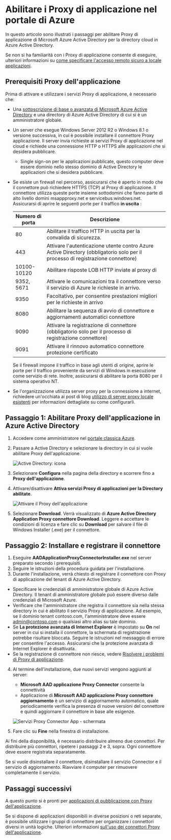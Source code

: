 <properties
    pageTitle="Attivare il Proxy di applicazione di Azure Active Directory | Microsoft Azure"
    description="Attivare il Proxy dell'applicazione nel portale di classica Azure e installare i connettori per il proxy inverso."
    services="active-directory"
    documentationCenter=""
    authors="kgremban"
    manager="femila"
    editor=""/>

<tags
    ms.service="active-directory"
    ms.workload="identity"
    ms.tgt_pltfrm="na"
    ms.devlang="na"
    ms.topic="get-started-article"
    ms.date="07/19/2016"
    ms.author="kgremban"/>

# <a name="enable-application-proxy-in-the-azure-portal"></a>Abilitare i Proxy di applicazione nel portale di Azure

In questo articolo sono illustrati i passaggi per abilitare Proxy di applicazione di Microsoft Azure Active Directory per la directory cloud in Azure Active Directory.

Se non si ha familiarità con i Proxy di applicazione consente di eseguire, ulteriori informazioni su [come specificare l'accesso remoto sicuro a locale applicazioni](active-directory-application-proxy-get-started.md).

## <a name="application-proxy-prerequisites"></a>Prerequisiti Proxy dell'applicazione
Prima di attivare e utilizzare i servizi Proxy di applicazione, è necessario che:

- Una [sottoscrizione di base o avanzata di Microsoft Azure Active Directory](active-directory-editions.md) e una directory di Azure Active Directory di cui si è un amministratore globale.
- Un server che esegue Windows Server 2012 R2 o Windows 8.1 o versione successiva, in cui è possibile installare il connettore Proxy applicazione. Il server invia richieste ai servizi Proxy di applicazione nel cloud e richiede una connessione HTTP o HTTPS alle applicazioni che si desidera pubblicare.

    - Single sign-on per le applicazioni pubblicate, questo computer deve essere dominio nello stesso dominio di Active Directory le applicazioni che si desidera pubblicare.

- Se esiste un firewall nel percorso, assicurarsi che è aperto in modo che il connettore può richiedere HTTPS (TCP) al Proxy di applicazione. Il connettore utilizza queste porte insieme sottodomini che fanno parte di alto livello domini msappproxy.net e servicebus.windows.net. Assicurarsi di aprire le seguenti porte per il traffico **in uscita** :

  	| Numero di porta | Descrizione |
  	| --- | --- |
  	| 80 | Abilitare il traffico HTTP in uscita per la convalida di sicurezza. |
  	| 443 | Attivare l'autenticazione utente contro Azure Active Directory (obbligatorio solo per il processo di registrazione connettore) |
  	| 10100-10120 | Abilitare risposte LOB HTTP inviate al proxy di |
  	| 9352, 5671 | Attivare le comunicazioni tra il connettore verso il servizio di Azure le richieste in arrivo. |
  	| 9350 | Facoltativo, per consentire prestazioni migliori per le richieste in arrivo |
  	| 8080 | Abilitare la sequenza di avvio di connettore e aggiornamenti automatici connettore |
  	| 9090 | Attivare la registrazione di connettore (obbligatorio solo per il processo di registrazione connettore) |
  	| 9091 | Attivare il rinnovo automatico connettore protezione certificato |

    Se il firewall impone il traffico in base agli utenti di origine, aprire le porte per il traffico proveniente da servizi di Windows in esecuzione come servizio di rete. Inoltre, assicurarsi di abilitare la porta 8080 per il sistema operativo NT.

- Se l'organizzazione utilizza server proxy per la connessione a internet, richiedere un'occhiata ai post di blog [utilizzo di server proxy locale esistenti](https://blogs.technet.microsoft.com/applicationproxyblog/2016/03/07/working-with-existing-on-prem-proxy-servers-configuration-considerations-for-your-connectors/) per informazioni dettagliate su come configurarli.

## <a name="step-1-enable-application-proxy-in-azure-ad"></a>Passaggio 1: Abilitare Proxy dell'applicazione in Azure Active Directory
1. Accedere come amministratore nel [portale classica Azure](https://manage.windowsazure.com/).
2. Passare a Active Directory e selezionare la directory in cui si vuole abilitare Proxy dell'applicazione.

    ![Active Directory: icona](./media/active-directory-application-proxy-enable/ad_icon.png)

3. Selezionare **Configura** nella pagina della directory e scorrere fino a **Proxy dell'applicazione**.
4. Attivare/disattivare **Attiva servizi Proxy di applicazioni per la Directory** **abilitate**.

    ![Attivare il Proxy dell'applicazione](./media/active-directory-application-proxy-enable/app_proxy_enable.png)

5. Selezionare **Download**. Verrà visualizzato di **Azure Active Directory Application Proxy connettore Download**. Leggere e accettare le condizioni di licenza e fare clic su **Download** per salvare il file di Windows Installer (.exe) per il connettore.

## <a name="step-2-install-and-register-the-connector"></a>Passaggio 2: Installare e registrare il connettore
1. Eseguire **AADApplicationProxyConnectorInstaller.exe** nel server preparato secondo i prerequisiti.
2. Seguire le istruzioni della procedura guidata per l'installazione.
3. Durante l'installazione, verrà chiesto di registrare il connettore con Proxy di applicazione del tenant di Azure Active Directory.

  - Specificare le credenziali di amministratore globale di Azure Active Directory. Il tenant di amministratore globale può essere diverso dalle credenziali di Microsoft Azure.
  - Verificare che l'amministratore che registra il connettore sia nella stessa directory in cui è abilitato il servizio Proxy di applicazione. Ad esempio, se il dominio tenant contoso.com, l'amministratore deve essere admin@contoso.com o qualsiasi altro alias su tale dominio.
  - Se **La protezione avanzata di Internet Explorer** è impostato su **On** nel server in cui si installa il connettore, la schermata di registrazione potrebbe risultare bloccata. Seguire le istruzioni nel messaggio di errore per consentire l'accesso. Assicurarsi che la protezione avanzata di Internet Explorer è disattivata.
  - Se la registrazione di connettore non riesce, vedere [Risolvere i problemi di Proxy di applicazione](active-directory-application-proxy-troubleshoot.md).  

4. Al termine dell'installazione, due nuovi servizi vengono aggiunti al server:

    - **Microsoft AAD applicazione Proxy Connector** consente la connettività
    - Applicazione di **Microsoft AAD applicazione Proxy connettore aggiornamento** è un servizio di aggiornamento automatico, quale periodicamente verifica la presenza di nuove versioni del connettore e quindi aggiornare il connettore in base alle esigenze.

    ![Servizi Proxy Connector App - schermata](./media/active-directory-application-proxy-enable/app_proxy_services.png)

5. Fare clic su **Fine** nella finestra di installazione.

Ai fini della disponibilità, è necessario distribuire almeno due connettori. Per distribuire più connettori, ripetere i passaggi 2 e 3, sopra. Ogni connettore deve essere registrata separatamente.

Se si vuole disinstallare il connettore, disinstallare il servizio Connector e il servizio di aggiornamento. Riavviare il computer per rimuovere completamente il servizio.


## <a name="next-steps"></a>Passaggi successivi

A questo punto si è pronti per [applicazioni di pubblicazione con Proxy dell'applicazione](active-directory-application-proxy-publish.md).

Se si dispone di applicazioni disponibili in diverse posizioni o reti separate, è possibile utilizzare i gruppi di connettore per organizzare i connettori diversi in unità logiche. Ulteriori informazioni [sull'uso dei connettori Proxy dell'applicazione](active-directory-application-proxy-connectors.md).
